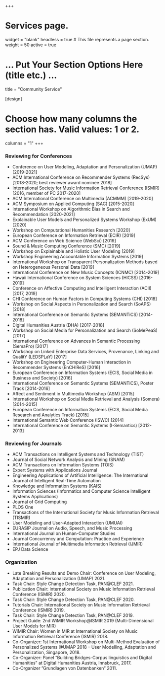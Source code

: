 +++
# Services page.
widget = "blank"
headless = true  # This file represents a page section.
weight = 50
active = true

# ... Put Your Section Options Here (title etc.) ...
title = "Community Service"

[design]
  # Choose how many columns the section has. Valid values: 1 or 2.
  columns = "1"
+++

### Reviewing for Conferences

* Conference on User Modeling, Adaptation and Personalization (UMAP) [2019-2021]
* ACM International Conference on Recommender Systems (RecSys) [2018-2020; best reviewer award nominee 2018]
* International Society for Music Information Retrieval Conference (ISMIR) [2016, member of PC 2017-2020]
* ACM International Conference on Multimedia (ACMMM) [2019-2020]
* ACM Symposium on Applied Computing (SAC) [2015-2020]
* International Workshop on Algorithmic Bias in Search and Recommendation [2020-2021]
* Explainable User Models and Personalized Systems Workshop (ExUM) [2020]
* Workshop on Computational Humanities Research [2020]
* European Conference on Information Retrieval (ECIR) [2019]
* ACM Conference on Web Science (WebSci) [2019]
* Sound & Music Computing Conference (SMC) [2019]
* Workshop on Explainable and Holistic User Modeling [2019]
* Workshop Engineering Accountable Information Systems [2019]
* International Workshop on Transparent Personalization Methods based on Heterogeneous Personal Data [2019]
* International Conference on New Music Concepts (ICNMC) [2014-2019]
* Hawaii International Conference on System Sciences (HICSS) [2016-2019]
* Conference on Affective Computing and Intelligent Interaction (ACII) [2017, 2019]
* CHI Conference on Human Factors in Computing Systems (CHI) [2018]
* Workshop on Social Aspects in Personalization and Search (SoAPS) [2018]
* International Conference on Semantic Systems (SEMANTiCS) [2014-2018]
* Digital Humanities Austria (DHA) [2017-2018]
* Workshop on Social Media for Personalization and Search (SoMePeaS) [2017]
* International Conference on Advances in Semantic Processing (SemaPro) [2017]
* Workshop on Linked Enterprise Data Services, Provenance, Linking and QualitY (LEDSPLaY) [2017]
* Workshop on Engineering Computer-Human Interaction in Recommender Systems (EnCHIReS) [2016]
* European Conference on Information Systems (ECIS, Social Media in Business and Society) [2016]
* International Conference on Semantic Systems (SEMANTiCS), Poster Track [2014-2016]
* Affect and Sentiment in Multimedia Workshop (ASM) [2015]
* International Workshop on Social Media Retrieval and Analysis (Somera) [2014-2015]
* European Conference on Information Systems (ECIS, Social Media Research and Analytics Track) [2015]
* International Semantic Web Conference (ISWC) [2014]
* International Conference on Semantic Systems (I-Semantics) [2012-2013]

### Reviewing for Journals
* ACM Transactions on Intelligent Systems and Technology (TIST)
* Journal of Social Network Analysis and Mining (SNAM)
* ACM Transactions on Information Systems (TOIS)
* Expert Systems with Applications Journal
* Engineering Applications of Artificial Intelligence: The International Journal of Intelligent Real-Time Automation
* Knowledge and Information Systems (KAIS)
* Information Sciences (Informatics and Computer Science Intelligent Systems Applications)
* Journal of Grid Computing
* PLOS One
* Transactions of the International Society for Music Information Retrieval (TISMIR)
* User Modeling and User-Adapted Interaction (UMUAI)
* EURASIP Journal on Audio, Speech, and Music Processing
* International Journal on Human-Computer Studies
* Journal Concurrency and Computation: Practice and Experience
* International Journal of Multimedia Information Retrieval (IJMIR)
* EPJ Data Science 

### Organization
* Late Breaking Results and Demo Chair: Conference on User Modeling, Adaptation and Personalization (UMAP) 2021.
* Task Chair: Style Change Detection Task, PAN@CLEF 2021.
* Publication Chair: International Society on Music Information Retrieval Conference (ISMIR) 2020.
* Task Chair: Style Change Detection Task, PAN@CLEF 2020.
* Tutorials Chair: International Society on Music Information Retrieval Conference (ISMIR) 2019.
* Task Chair: Style Change Detection Task, PAN@CLEF 2019.
* Project Guide: 2nd WiMIR Workshop@ISMIR 2019 (Multi-Dimensional User Models for MIR)
* WiMIR Chair: Women in MIR at International Society on Music Information Retrieval Conference (ISMIR) 2018.
* Co-Organizer: 1st International Workshop on Multi-Method Evaluation of Personalized Systems @UMAP 2018 – User Modelling, Adaptation and Personalization, Singapore, 2018.
* Co-Organizer: Panel “Building Bridges-Corpus linguistics and Digital Humanities” at Digital Humanities Austria, Innsbruck, 2017.
* Co-Organizer ”Grundlagen von Datenbanken“ 2011.
